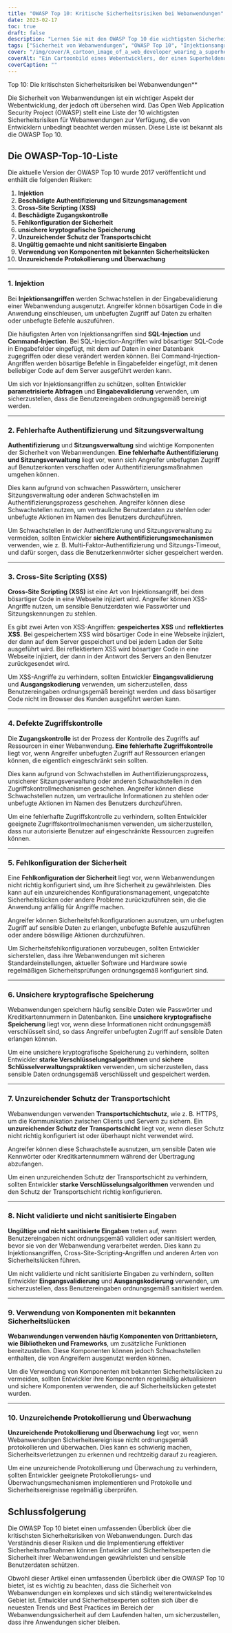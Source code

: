 ```yaml
---
title: "OWASP Top 10: Kritische Sicherheitsrisiken bei Webanwendungen"
date: 2023-02-17
toc: true
draft: false
description: "Lernen Sie mit den OWASP Top 10 die wichtigsten Sicherheitsrisiken für Webanwendungen kennen und erfahren Sie, wie Sie sich davor schützen können"
tags: ["Sicherheit von Webanwendungen", "OWASP Top 10", "Injektionsangriffe", "Authentifizierung", "Session Management", "XSS-Angriffe", "Zugangskontrolle", "Sicherheit Fehlkonfiguration", "Kryptografische Speicherung", "Schutz der Transportschicht", "Validierung der Eingaben", "Komponenten von Drittanbietern", "Protokollierung und Überwachung", "Web-Entwicklung", "Cybersecurity", "Datenschutz", "Software-Sicherheit", "IT-Sicherheit", "Sicherheitsmaßnahmen", "Risk Management"]
cover: "/img/cover/A_cartoon_image_of_a_web_developer_wearing_a_superhero_cape.png"
coverAlt: "Ein Cartoonbild eines Webentwicklers, der einen Superheldenumhang trägt und ein Schild hält. Das Schild schützt einen Laptop mit einer Webanwendungsschnittstelle auf dem Bildschirm."
coverCaption: ""
---
```

 Top 10: Die kritischsten Sicherheitsrisiken bei Webanwendungen**

Die Sicherheit von Webanwendungen ist ein wichtiger Aspekt der Webentwicklung, der jedoch oft übersehen wird. Das Open Web Application Security Project (OWASP) stellt eine Liste der 10 wichtigsten Sicherheitsrisiken für Webanwendungen zur Verfügung, die von Entwicklern unbedingt beachtet werden müssen. Diese Liste ist bekannt als die OWASP Top 10.

## Die OWASP-Top-10-Liste

Die aktuelle Version der OWASP Top 10 wurde 2017 veröffentlicht und enthält die folgenden Risiken:

1. **Injektion**
2. **Beschädigte Authentifizierung und Sitzungsmanagement**
3. **Cross-Site Scripting (XSS)**
4. **Beschädigte Zugangskontrolle**
5. **Fehlkonfiguration der Sicherheit**
6. **unsichere kryptografische Speicherung**
7. **Unzureichender Schutz der Transportschicht**
8. **Ungültig gemachte und nicht sanitisierte Eingaben**
9. **Verwendung von Komponenten mit bekannten Sicherheitslücken**
10. **Unzureichende Protokollierung und Überwachung**

______

### 1. Injektion

Bei **Injektionsangriffen** werden Schwachstellen in der Eingabevalidierung einer Webanwendung ausgenutzt. Angreifer können bösartigen Code in die Anwendung einschleusen, um unbefugten Zugriff auf Daten zu erhalten oder unbefugte Befehle auszuführen.

Die häufigsten Arten von Injektionsangriffen sind **SQL-Injection** und **Command-Injection**. Bei SQL-Injection-Angriffen wird bösartiger SQL-Code in Eingabefelder eingefügt, mit dem auf Daten in einer Datenbank zugegriffen oder diese verändert werden können. Bei Command-Injection-Angriffen werden bösartige Befehle in Eingabefelder eingefügt, mit denen beliebiger Code auf dem Server ausgeführt werden kann.

Um sich vor Injektionsangriffen zu schützen, sollten Entwickler **parametrisierte Abfragen** und **Eingabevalidierung** verwenden, um sicherzustellen, dass die Benutzereingaben ordnungsgemäß bereinigt werden.

______

### 2. Fehlerhafte Authentifizierung und Sitzungsverwaltung

**Authentifizierung** und **Sitzungsverwaltung** sind wichtige Komponenten der Sicherheit von Webanwendungen. **Eine fehlerhafte Authentifizierung und Sitzungsverwaltung** liegt vor, wenn sich Angreifer unbefugten Zugriff auf Benutzerkonten verschaffen oder Authentifizierungsmaßnahmen umgehen können.

Dies kann aufgrund von schwachen Passwörtern, unsicherer Sitzungsverwaltung oder anderen Schwachstellen im Authentifizierungsprozess geschehen. Angreifer können diese Schwachstellen nutzen, um vertrauliche Benutzerdaten zu stehlen oder unbefugte Aktionen im Namen des Benutzers durchzuführen.

Um Schwachstellen in der Authentifizierung und Sitzungsverwaltung zu vermeiden, sollten Entwickler **sichere Authentifizierungsmechanismen** verwenden, wie z. B. Multi-Faktor-Authentifizierung und Sitzungs-Timeout, und dafür sorgen, dass die Benutzerkennwörter sicher gespeichert werden.

______

### 3. Cross-Site Scripting (XSS)

**Cross-Site Scripting (XSS)** ist eine Art von Injektionsangriff, bei dem bösartiger Code in eine Webseite injiziert wird. Angreifer können XSS-Angriffe nutzen, um sensible Benutzerdaten wie Passwörter und Sitzungskennungen zu stehlen.

Es gibt zwei Arten von XSS-Angriffen: **gespeichertes XSS** und **reflektiertes XSS**. Bei gespeichertem XSS wird bösartiger Code in eine Webseite injiziert, der dann auf dem Server gespeichert und bei jedem Laden der Seite ausgeführt wird. Bei reflektiertem XSS wird bösartiger Code in eine Webseite injiziert, der dann in der Antwort des Servers an den Benutzer zurückgesendet wird.

Um XSS-Angriffe zu verhindern, sollten Entwickler **Eingangsvalidierung** und **Ausgangskodierung** verwenden, um sicherzustellen, dass Benutzereingaben ordnungsgemäß bereinigt werden und dass bösartiger Code nicht im Browser des Kunden ausgeführt werden kann.

______

### 4. Defekte Zugriffskontrolle

Die **Zugangskontrolle** ist der Prozess der Kontrolle des Zugriffs auf Ressourcen in einer Webanwendung. **Eine fehlerhafte Zugriffskontrolle** liegt vor, wenn Angreifer unbefugten Zugriff auf Ressourcen erlangen können, die eigentlich eingeschränkt sein sollten.

Dies kann aufgrund von Schwachstellen im Authentifizierungsprozess, unsicherer Sitzungsverwaltung oder anderen Schwachstellen in den Zugriffskontrollmechanismen geschehen. Angreifer können diese Schwachstellen nutzen, um vertrauliche Informationen zu stehlen oder unbefugte Aktionen im Namen des Benutzers durchzuführen.

Um eine fehlerhafte Zugriffskontrolle zu verhindern, sollten Entwickler geeignete Zugriffskontrollmechanismen verwenden, um sicherzustellen, dass nur autorisierte Benutzer auf eingeschränkte Ressourcen zugreifen können.

______

### 5. Fehlkonfiguration der Sicherheit

Eine **Fehlkonfiguration der Sicherheit** liegt vor, wenn Webanwendungen nicht richtig konfiguriert sind, um ihre Sicherheit zu gewährleisten. Dies kann auf ein unzureichendes Konfigurationsmanagement, ungepatchte Sicherheitslücken oder andere Probleme zurückzuführen sein, die die Anwendung anfällig für Angriffe machen.

Angreifer können Sicherheitsfehlkonfigurationen ausnutzen, um unbefugten Zugriff auf sensible Daten zu erlangen, unbefugte Befehle auszuführen oder andere böswillige Aktionen durchzuführen.

Um Sicherheitsfehlkonfigurationen vorzubeugen, sollten Entwickler sicherstellen, dass ihre Webanwendungen mit sicheren Standardeinstellungen, aktueller Software und Hardware sowie regelmäßigen Sicherheitsprüfungen ordnungsgemäß konfiguriert sind.

______

### 6. Unsichere kryptografische Speicherung

Webanwendungen speichern häufig sensible Daten wie Passwörter und Kreditkartennummern in Datenbanken. Eine **unsichere kryptografische Speicherung** liegt vor, wenn diese Informationen nicht ordnungsgemäß verschlüsselt sind, so dass Angreifer unbefugten Zugriff auf sensible Daten erlangen können.

Um eine unsichere kryptografische Speicherung zu verhindern, sollten Entwickler **starke Verschlüsselungsalgorithmen** und **sichere Schlüsselverwaltungspraktiken** verwenden, um sicherzustellen, dass sensible Daten ordnungsgemäß verschlüsselt und gespeichert werden.

______

### 7. Unzureichender Schutz der Transportschicht

Webanwendungen verwenden **Transportschichtschutz**, wie z. B. HTTPS, um die Kommunikation zwischen Clients und Servern zu sichern. Ein **unzureichender Schutz der Transportschicht** liegt vor, wenn dieser Schutz nicht richtig konfiguriert ist oder überhaupt nicht verwendet wird.

Angreifer können diese Schwachstelle ausnutzen, um sensible Daten wie Kennwörter oder Kreditkartennummern während der Übertragung abzufangen.

Um einen unzureichenden Schutz der Transportschicht zu verhindern, sollten Entwickler **starke Verschlüsselungsalgorithmen** verwenden und den Schutz der Transportschicht richtig konfigurieren.

______

### 8. Nicht validierte und nicht sanitisierte Eingaben

**Ungültige und nicht sanitisierte Eingaben** treten auf, wenn Benutzereingaben nicht ordnungsgemäß validiert oder sanitisiert werden, bevor sie von der Webanwendung verarbeitet werden. Dies kann zu Injektionsangriffen, Cross-Site-Scripting-Angriffen und anderen Arten von Sicherheitslücken führen.

Um nicht validierte und nicht sanitisierte Eingaben zu verhindern, sollten Entwickler **Eingangsvalidierung** und **Ausgangskodierung** verwenden, um sicherzustellen, dass Benutzereingaben ordnungsgemäß sanitisiert werden.

______

### 9. Verwendung von Komponenten mit bekannten Sicherheitslücken

**Webanwendungen verwenden häufig Komponenten von Drittanbietern, wie Bibliotheken und Frameworks**, um zusätzliche Funktionen bereitzustellen. Diese Komponenten können jedoch Schwachstellen enthalten, die von Angreifern ausgenutzt werden können.

Um die Verwendung von Komponenten mit bekannten Sicherheitslücken zu vermeiden, sollten Entwickler ihre Komponenten regelmäßig aktualisieren und sichere Komponenten verwenden, die auf Sicherheitslücken getestet wurden.

______

### 10. Unzureichende Protokollierung und Überwachung

**Unzureichende Protokollierung und Überwachung** liegt vor, wenn Webanwendungen Sicherheitsereignisse nicht ordnungsgemäß protokollieren und überwachen. Dies kann es schwierig machen, Sicherheitsverletzungen zu erkennen und rechtzeitig darauf zu reagieren.

Um eine unzureichende Protokollierung und Überwachung zu verhindern, sollten Entwickler geeignete Protokollierungs- und Überwachungsmechanismen implementieren und Protokolle und Sicherheitsereignisse regelmäßig überprüfen.

## Schlussfolgerung

Die OWASP Top 10 bietet einen umfassenden Überblick über die kritischsten Sicherheitsrisiken von Webanwendungen. Durch das Verständnis dieser Risiken und die Implementierung effektiver Sicherheitsmaßnahmen können Entwickler und Sicherheitsexperten die Sicherheit ihrer Webanwendungen gewährleisten und sensible Benutzerdaten schützen.

Obwohl dieser Artikel einen umfassenden Überblick über die OWASP Top 10 bietet, ist es wichtig zu beachten, dass die Sicherheit von Webanwendungen ein komplexes und sich ständig weiterentwickelndes Gebiet ist. Entwickler und Sicherheitsexperten sollten sich über die neuesten Trends und Best Practices im Bereich der Webanwendungssicherheit auf dem Laufenden halten, um sicherzustellen, dass ihre Anwendungen sicher bleiben.

